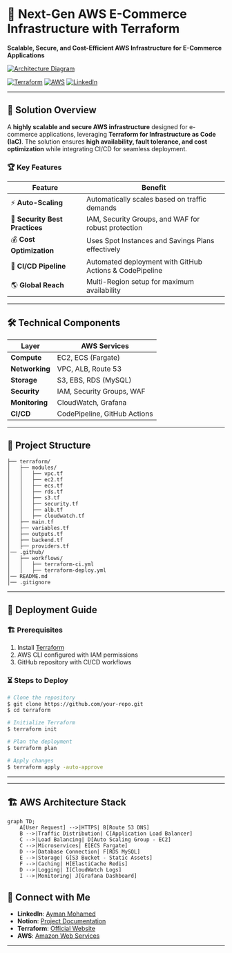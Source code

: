 # 🚀 Next-Gen AWS E-Commerce Infrastructure with Terraform

**Scalable, Secure, and Cost-Efficient AWS Infrastructure for E-Commerce Applications**

[![Architecture Diagram](https://img.shields.io/badge/ARCHITECTURE_DIAGRAM-View_on_Notion-9cf?style=for-the-badge&logo=notion)](https://www.notion.so/Next-Gen-AWS-E-Commerce-Infrastructure-with-Terraform-CI-CD-Scalable-Secure-Cost-Efficient-189d1728bdbc803fa47be55f0b5cf110)

[![Terraform](https://img.shields.io/badge/Terraform-1.5+-blue?logo=terraform)](https://www.terraform.io/)
[![AWS](https://img.shields.io/badge/AWS-Cloud_Infra-orange?logo=amazonaws)](https://aws.amazon.com/)
[![LinkedIn](https://img.shields.io/badge/Connect-Ayman_Mohamed-blue?logo=linkedin)](https://www.linkedin.com/in/ayman-mohamed1043/)



---

## 🌟 Solution Overview
A **highly scalable and secure AWS infrastructure** designed for e-commerce applications, leveraging **Terraform for Infrastructure as Code (IaC)**. The solution ensures **high availability, fault tolerance, and cost optimization** while integrating CI/CD for seamless deployment.

### 🏆 Key Features
| Feature | Benefit |
|---------|---------|
| ⚡ **Auto-Scaling** | Automatically scales based on traffic demands |
| 🔐 **Security Best Practices** | IAM, Security Groups, and WAF for robust protection |
| 💰 **Cost Optimization** | Uses Spot Instances and Savings Plans effectively |
| 🔄 **CI/CD Pipeline** | Automated deployment with GitHub Actions & CodePipeline |
| 🌎 **Global Reach** | Multi-Region setup for maximum availability |


---

## 🛠️ Technical Components
| Layer | AWS Services |
|--------|----------------------|
| **Compute** | EC2, ECS (Fargate) |
| **Networking** | VPC, ALB, Route 53 |
| **Storage** | S3, EBS, RDS (MySQL) |
| **Security** | IAM, Security Groups, WAF |
| **Monitoring** | CloudWatch, Grafana |
| **CI/CD** | CodePipeline, GitHub Actions |

---

## 📂 Project Structure
```
├── terraform/
│   ├── modules/
│   │   ├── vpc.tf
│   │   ├── ec2.tf
│   │   ├── ecs.tf
│   │   ├── rds.tf
│   │   ├── s3.tf
│   │   ├── security.tf
│   │   ├── alb.tf
│   │   ├── cloudwatch.tf
│   ├── main.tf
│   ├── variables.tf
│   ├── outputs.tf
│   ├── backend.tf
│   ├── providers.tf
│── .github/
│   ├── workflows/
│   │   ├── terraform-ci.yml
│   │   ├── terraform-deploy.yml
│── README.md
│── .gitignore
```

---

## 🚀 Deployment Guide

### 🏗️ Prerequisites
1. Install [Terraform](https://www.terraform.io/downloads.html)
2. AWS CLI configured with IAM permissions
3. GitHub repository with CI/CD workflows

### ⏳ Steps to Deploy
```sh
# Clone the repository
$ git clone https://github.com/your-repo.git
$ cd terraform

# Initialize Terraform
$ terraform init

# Plan the deployment
$ terraform plan

# Apply changes
$ terraform apply -auto-approve
```

---
---

## 🏗️ AWS Architecture Stack
```mermaid
graph TD;
    A[User Request] -->|HTTPS| B[Route 53 DNS]
    B -->|Traffic Distribution| C[Application Load Balancer]
    C -->|Load Balancing| D[Auto Scaling Group - EC2]
    C -->|Microservices| E[ECS Fargate]
    D -->|Database Connection| F[RDS MySQL]
    E -->|Storage| G[S3 Bucket - Static Assets]
    F -->|Caching| H[ElastiCache Redis]
    D -->|Logging| I[CloudWatch Logs]
    I -->|Monitoring| J[Grafana Dashboard]
```

## 🤝 Connect with Me
- **LinkedIn**: [Ayman Mohamed](https://www.linkedin.com/in/ayman-mohamed1043/)
- **Notion**: [Project Documentation](https://www.notion.so/Next-Gen-AWS-E-Commerce-Infrastructure-with-Terraform-CI-CD-Scalable-Secure-Cost-Efficient-189d1728bdbc803fa47be55f0b5cf110)
- **Terraform**: [Official Website](https://www.terraform.io/)
- **AWS**: [Amazon Web Services](https://aws.amazon.com/)

---

